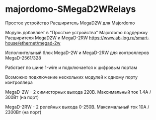# majordomo-SMegaD2WRelays

Простое устройство Расширитель MegaD2W для Majordomo

Модуль добавляет в "Простые устройства" Majordomo поддержку Расширителя MegaD2W и MegaD-2RW https://www.ab-log.ru/smart-house/ethernet/megad-2w

Исполнительный блок MegaD-2W и MegaD-2RW для контроллеров MegaD-2561/328

Работает по шине 1-wire и подключается к цифровым портам

Возможно подключение нескольких модулей к одному порту контроллера

MegaD-2W - 2 симисторных выхода 220В. Максимальный ток 1.4А / 300Вт (на порт)

MegaD-2RW - 2 релейных выхода 0-250В. Максимальный ток 10А / 2300Вт (на порт)
